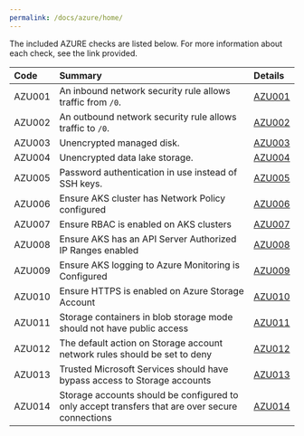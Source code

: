 ```yaml
---
permalink: /docs/azure/home/
---
```


The included AZURE checks are listed below. For more information about each check, see the link provided.

| Code  | Summary | Details |
|:-------|:-------------|:----------|
|AZU001|An inbound network security rule allows traffic from `/0`.|[AZU001](/docs/azure/AZU001)|
|AZU002|An outbound network security rule allows traffic to `/0`.|[AZU002](/docs/azure/AZU002)|
|AZU003|Unencrypted managed disk.|[AZU003](/docs/azure/AZU003)|
|AZU004|Unencrypted data lake storage.|[AZU004](/docs/azure/AZU004)|
|AZU005|Password authentication in use instead of SSH keys.|[AZU005](/docs/azure/AZU005)|
|AZU006|Ensure AKS cluster has Network Policy configured|[AZU006](/docs/azure/AZU006)|
|AZU007|Ensure RBAC is enabled on AKS clusters|[AZU007](/docs/azure/AZU007)|
|AZU008|Ensure AKS has an API Server Authorized IP Ranges enabled|[AZU008](/docs/azure/AZU008)|
|AZU009|Ensure AKS logging to Azure Monitoring is Configured|[AZU009](/docs/azure/AZU009)|
|AZU010|Ensure HTTPS is enabled on Azure Storage Account|[AZU010](/docs/azure/AZU010)|
|AZU011|Storage containers in blob storage mode should not have public access|[AZU011](/docs/azure/AZU011)|
|AZU012|The default action on Storage account network rules should be set to deny|[AZU012](/docs/azure/AZU012)|
|AZU013|Trusted Microsoft Services should have bypass access to Storage accounts|[AZU013](/docs/azure/AZU013)|
|AZU014|Storage accounts should be configured to only accept transfers that are over secure connections|[AZU014](/docs/azure/AZU014)|

